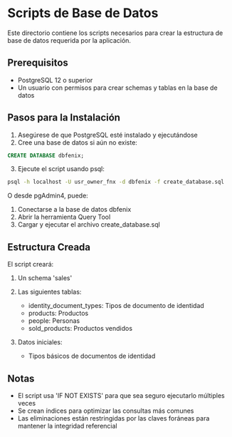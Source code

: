 # Scripts de Base de Datos

Este directorio contiene los scripts necesarios para crear la estructura de base de datos requerida por la aplicación.

## Prerequisitos

- PostgreSQL 12 o superior
- Un usuario con permisos para crear schemas y tablas en la base de datos

## Pasos para la Instalación

1. Asegúrese de que PostgreSQL esté instalado y ejecutándose
2. Cree una base de datos si aún no existe:
```sql
CREATE DATABASE dbfenix;
```

3. Ejecute el script usando psql:
```bash
psql -h localhost -U usr_owner_fnx -d dbfenix -f create_database.sql
```

O desde pgAdmin4, puede:
1. Conectarse a la base de datos dbfenix
2. Abrir la herramienta Query Tool
3. Cargar y ejecutar el archivo create_database.sql

## Estructura Creada

El script creará:

1. Un schema 'sales'
2. Las siguientes tablas:
   - identity_document_types: Tipos de documento de identidad
   - products: Productos
   - people: Personas
   - sold_products: Productos vendidos

3. Datos iniciales:
   - Tipos básicos de documentos de identidad

## Notas

- El script usa 'IF NOT EXISTS' para que sea seguro ejecutarlo múltiples veces
- Se crean índices para optimizar las consultas más comunes
- Las eliminaciones están restringidas por las claves foráneas para mantener la integridad referencial